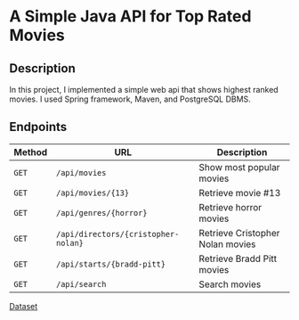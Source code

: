 # A Simple Java API for Top Rated Movies

## Description
In this project, I implemented a simple web api that shows highest ranked movies.
I used Spring framework, Maven, and PostgreSQL DBMS.

## Endpoints

| Method | URL                                 | Description                      |
|--------|-------------------------------------|----------------------------------|
| `GET`  | `/api/movies`                       | Show most popular movies         |
| `GET`  | `/api/movies/{13}`                  | Retrieve movie #13               |
| `GET`  | `/api/genres/{horror}`              | Retrieve horror movies           |
| `GET`  | `/api/directors/{cristopher-nolan}` | Retrieve Cristopher Nolan movies |
| `GET`  | `/api/starts/{bradd-pitt}`          | Retrieve Bradd Pitt movies       |
| `GET`  | `/api/search`                       | Search movies                    |

<a href="https://www.kaggle.com/datasets/harshitshankhdhar/imdb-dataset-of-top-1000-movies-and-tv-shows">Dataset</a>